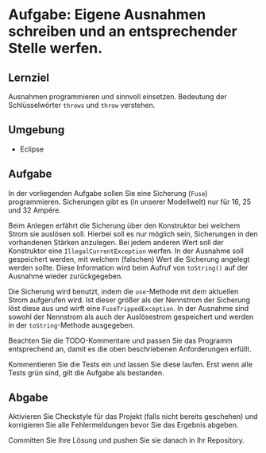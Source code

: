 # Aufgabe: Eigene Ausnahmen schreiben und an entsprechender Stelle werfen.

## Lernziel

Ausnahmen programmieren und sinnvoll einsetzen. Bedeutung der Schlüsselwörter `throws` und `throw` verstehen.


## Umgebung

  * Eclipse


## Aufgabe

In der vorliegenden Aufgabe sollen Sie eine Sicherung (`Fuse`) programmieren. Sicherungen gibt es (in unserer Modellwelt) nur für 16, 25 und 32 Ampére.

Beim Anlegen erfährt die Sicherung über den Konstruktor bei welchem Strom sie auslösen soll. Hierbei soll es nur möglich sein, Sicherungen in den vorhandenen Stärken anzulegen. Bei jedem anderen Wert soll der Konstruktor eine `IllegalCurrentException` werfen. In der Ausnahme soll gespeichert werden, mit welchem (falschen) Wert die Sicherung angelegt werden sollte. Diese Information wird beim Aufruf von `toString()` auf der Ausnahme wieder zurückgegeben.

Die Sicherung wird benutzt, indem die `use`-Methode mit dem aktuellen Strom aufgerufen wird. Ist dieser größer als der Nennstrom der Sicherung löst diese aus und wirft eine `FuseTrippedException`. In der Ausnahme sind sowohl der Nennstrom als auch der Auslösestrom gespeichert und werden in der `toString`-Methode ausgegeben.

Beachten Sie die TODO-Kommentare und passen Sie das Programm entsprechend an, damit es die oben beschriebenen Anforderungen erfüllt.

Kommentieren Sie die Tests ein und lassen Sie diese laufen. Erst wenn alle Tests grün sind, gilt die Aufgabe als bestanden.


## Abgabe

Aktivieren Sie Checkstyle für das Projekt (falls nicht bereits geschehen) und korrigieren Sie alle Fehlermeldungen bevor Sie das Ergebnis abgeben.

Committen Sie Ihre Lösung und pushen Sie sie danach in Ihr Repository.

